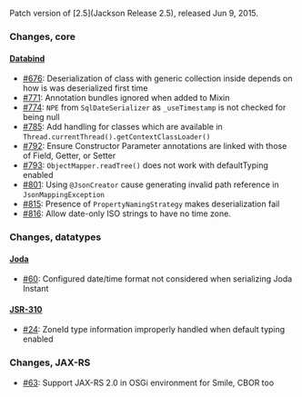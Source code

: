 Patch version of [2.5](Jackson Release 2.5), released Jun 9, 2015.

### Changes, core

#### [Databind](../../jackson-databind)

* [#676](../../jackson-databind/issues/676): Deserialization of class with generic collection inside depends on how is was deserialized first time
* [#771](../../jackson-databind/issues/771): Annotation bundles ignored when added to Mixin
* [#774](../../jackson-databind/issues/774): `NPE` from `SqlDateSerializer` as `_useTimestamp` is not checked for being null
* [#785](../../jackson-databind/issues/785): Add handling for classes which are available in `Thread.currentThread().getContextClassLoader()`
* [#792](../../jackson-databind/issues/792): Ensure Constructor Parameter annotations are linked with those of Field, Getter, or Setter
* [#793](../../jackson-databind/issues/793): `ObjectMapper.readTree()` does not work with defaultTyping enabled
* [#801](../../jackson-databind/issues/801): Using `@JsonCreator` cause generating invalid path reference in `JsonMappingException`
* [#815](../../jackson-databind/issues/815): Presence of `PropertyNamingStrategy` makes deserialization fail
* [#816](../../jackson-databind/issues/816): Allow date-only ISO strings to have no time zone.

### Changes, datatypes

#### [Joda](../../jackson-datatype-joda)

* [#60](../../jackson-datatype-joda/issues/60): Configured date/time format not considered when serializing Joda Instant

#### [JSR-310](../../jackson-datatype-jsr310)

* [#24](../../jackson-datatype-jsr310/24): ZoneId type information improperly handled when default typing enabled

### Changes, JAX-RS

* [#63](../../jackson-jaxrs-providers/issues/63): Support JAX-RS 2.0 in OSGi environment for Smile, CBOR too
